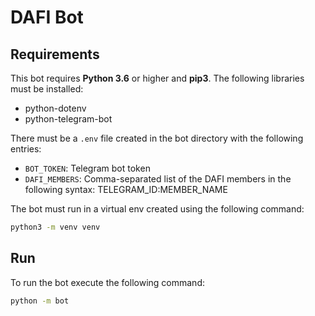 DAFI Bot
========

## Requirements

This bot requires **Python 3.6** or higher and **pip3**. The following libraries must be installed:

* python-dotenv
* python-telegram-bot

There must be a `.env` file created in the bot directory with the following entries:

* `BOT_TOKEN`: Telegram bot token
* `DAFI_MEMBERS`: Comma-separated list of the DAFI members in the following syntax: TELEGRAM_ID:MEMBER_NAME

The bot must run in a virtual env created using the following command:

```bash
python3 -m venv venv
```

## Run

To run the bot execute the following command:

```bash
python -m bot
```
